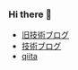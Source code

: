 ### Hi there 👋

- [旧技術ブログ](https://kaz34.github.io/)
- [技術ブログ](https://kazumawada.hateblo.jp/)
- [qiita](https://qiita.com/kazumawada)


